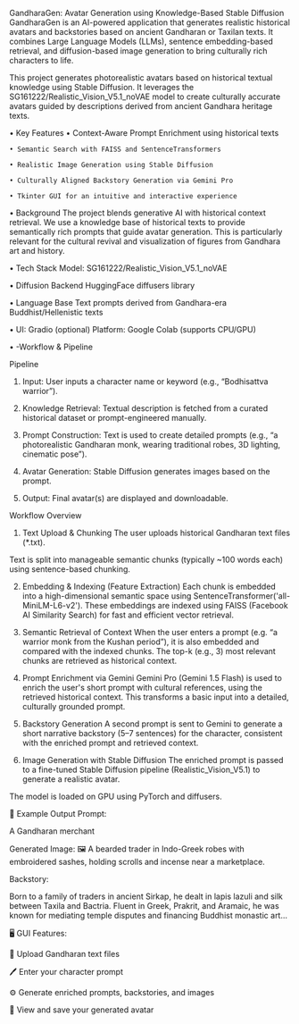 GandharaGen: Avatar Generation using Knowledge-Based Stable Diffusion
GandharaGen is an AI-powered application that generates realistic historical avatars and backstories based on ancient Gandharan or Taxilan texts. It combines Large Language Models (LLMs), sentence embedding-based retrieval, and diffusion-based image generation to bring culturally rich characters to life.

This project generates photorealistic avatars based on historical textual knowledge using Stable Diffusion. It leverages the SG161222/Realistic_Vision_V5.1_noVAE model to create culturally accurate avatars guided by descriptions derived from ancient Gandhara heritage texts.

• Key Features
    • Context-Aware Prompt Enrichment using historical texts
    
    • Semantic Search with FAISS and SentenceTransformers
    
    • Realistic Image Generation using Stable Diffusion
    
    • Culturally Aligned Backstory Generation via Gemini Pro
    
    • Tkinter GUI for an intuitive and interactive experience

•	Background
The project blends generative AI with historical context retrieval. We use a knowledge base of historical texts to provide semantically rich prompts that guide avatar generation. This is particularly relevant for the cultural revival and visualization of figures from Gandhara art and history.

•	Tech Stack
Model: SG161222/Realistic_Vision_V5.1_noVAE

•	Diffusion Backend
HuggingFace diffusers library

•	Language Base
 Text prompts derived from Gandhara-era Buddhist/Hellenistic texts

•	UI: Gradio (optional)
  Platform: Google Colab (supports CPU/GPU)

•	-Workflow & Pipeline

Pipeline
1.	Input:
User inputs a character name or keyword (e.g., “Bodhisattva warrior”).

2.	Knowledge Retrieval:
Textual description is fetched from a curated historical dataset or prompt-engineered manually.

3.	Prompt Construction:
Text is used to create detailed prompts (e.g., “a photorealistic Gandharan monk, wearing traditional robes, 3D lighting, cinematic pose”).

4.	Avatar Generation:
Stable Diffusion generates images based on the prompt.

5.	Output:
Final avatar(s) are displayed and downloadable.

Workflow Overview
1. Text Upload & Chunking
The user uploads historical Gandharan text files (*.txt).

Text is split into manageable semantic chunks (typically ~100 words each) using sentence-based chunking.

2. Embedding & Indexing (Feature Extraction)
Each chunk is embedded into a high-dimensional semantic space using SentenceTransformer('all-MiniLM-L6-v2').
These embeddings are indexed using FAISS (Facebook AI Similarity Search) for fast and efficient vector retrieval.

3. Semantic Retrieval of Context
When the user enters a prompt (e.g. “a warrior monk from the Kushan period”), it is also embedded and compared with the indexed chunks.
The top-k (e.g., 3) most relevant chunks are retrieved as historical context.

4. Prompt Enrichment via Gemini
Gemini Pro (Gemini 1.5 Flash) is used to enrich the user's short prompt with cultural references, using the retrieved historical context.
This transforms a basic input into a detailed, culturally grounded prompt.

5. Backstory Generation
A second prompt is sent to Gemini to generate a short narrative backstory (5–7 sentences) for the character, consistent with the enriched prompt and retrieved context.

6. Image Generation with Stable Diffusion
The enriched prompt is passed to a fine-tuned Stable Diffusion pipeline (Realistic_Vision_V5.1) to generate a realistic avatar.

The model is loaded on GPU using PyTorch and diffusers.

🧪 Example Output
Prompt:

A Gandharan merchant

Generated Image:
🖼️ A bearded trader in Indo-Greek robes with embroidered sashes, holding scrolls and incense near a marketplace.

Backstory:

Born to a family of traders in ancient Sirkap, he dealt in lapis lazuli and silk between Taxila and Bactria. Fluent in Greek, Prakrit, and Aramaic, he was known for mediating temple disputes and financing Buddhist monastic art...

🖥️ GUI Features:

📁 Upload Gandharan text files

🖊️ Enter your character prompt

⚙️ Generate enriched prompts, backstories, and images

📸 View and save your generated avatar
